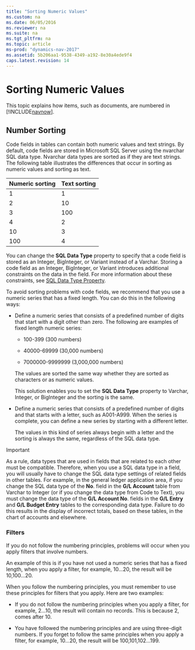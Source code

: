 ```yaml
---
title: "Sorting Numeric Values"
ms.custom: na
ms.date: 06/05/2016
ms.reviewer: na
ms.suite: na
ms.tgt_pltfrm: na
ms.topic: article
ms-prod: "dynamics-nav-2017"
ms.assetid: 5b206aa1-9538-4349-a192-8e30a4ede9f4
caps.latest.revision: 14
---
```

# Sorting Numeric Values
This topic explains how items, such as documents, are numbered in [!INCLUDE[navnow](includes/navnow_md.md)].  
  
## Number Sorting  
 Code fields in tables can contain both numeric values and text strings. By default, code fields are stored in Microsoft SQL Server using the nvarchar SQL data type. Nvarchar data types are sorted as if they are text strings. The following table illustrates the differences that occur in sorting as numeric values and sorting as text.  
  
|Numeric sorting|Text sorting|  
|---------------------|------------------|  
|1|1|  
|2|10|  
|3|100|  
|4|2|  
|10|3|  
|100|4|  
  
 You can change the **SQL Data Type** property to specify that a code field is stored as an Integer, BigInteger, or Variant instead of a Varchar. Storing a code field as an Integer, BigInteger, or Variant introduces additional constraints on the data in the field. For more information about these constraints, see [SQL Data Type Property](SQL-Data-Type-Property.md).  
  
 To avoid sorting problems with code fields, we recommend that you use a numeric series that has a fixed length. You can do this in the following ways:  
  
-   Define a numeric series that consists of a predefined number of digits that start with a digit other than zero. The following are examples of fixed length numeric series:  
  
    -   100\-399 \(300 numbers\)  
  
    -   40000\-69999 \(30,000 numbers\)  
  
    -   7000000\-9999999 \(3,000,000 numbers\)  
  
     The values are sorted the same way whether they are sorted as characters or as numeric values.  
  
     This solution enables you to set the **SQL Data Type** property to Varchar, Integer, or BigInteger and the sorting is the same.  
  
-   Define a numeric series that consists of a predefined number of digits and that starts with a letter, such as A001\-A999. When the series is complete, you can define a new series by starting with a different letter.  
  
     The values in this kind of series always begin with a letter and the sorting is always the same, regardless of the SQL data type.  
  
> [!IMPORTANT]  
>  As a rule, data types that are used in fields that are related to each other must be compatible. Therefore, when you use a SQL data type in a field, you will usually have to change the SQL data type settings of related fields in other tables. For example, in the general ledger application area, if you change the SQL data type of the **No**. field in the **G\/L Account** table from Varchar to Integer \(or if you change the data type from Code to Text\), you must change the data type of the **G\/L Account No**. fields in the **G\/L Entry** and **G\/L Budget Entry** tables to the corresponding data type. Failure to do this results in the display of incorrect totals, based on these tables, in the chart of accounts and elsewhere.  
  
### Filters  
 If you do not follow the numbering principles, problems will occur when you apply filters that involve numbers.  
  
 An example of this is if you have not used a numeric series that has a fixed length, when you apply a filter, for example, 10...20, the result will be 10,100...20.  
  
 When you follow the numbering principles, you must remember to use these principles for filters that you apply. Here are two examples:  
  
-   If you do not follow the numbering principles when you apply a filter, for example, 2...10, the result will contain no records. This is because 2, comes after 10.  
  
-   You have followed the numbering principles and are using three\-digit numbers. If you forget to follow the same principles when you apply a filter, for example, 10...20, the result will be 100,101,102...199.